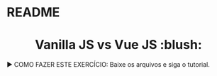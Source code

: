 # README
<h1 align="center">Vanilla JS vs Vue JS :blush:</h1>

:arrow_forward: COMO FAZER ESTE EXERCÍCIO:
    Baixe os arquivos e siga o tutorial.
